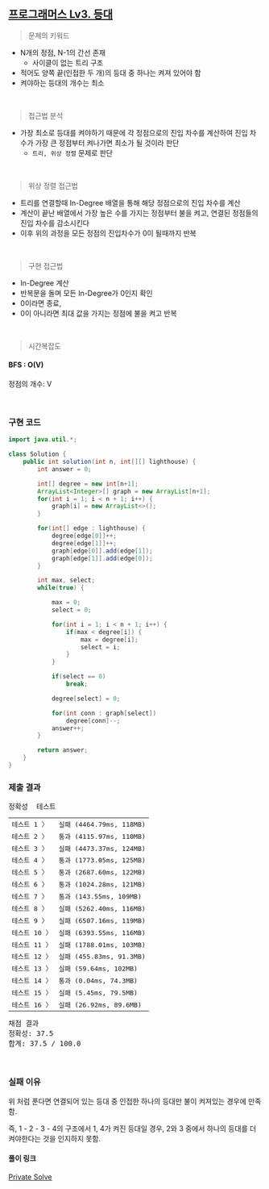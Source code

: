 ## [프로그래머스 Lv3. 등대](https://school.programmers.co.kr/learn/courses/30/lessons/133500)

> 문제의 키워드

-   N개의 정점, N-1의 간선 존재
    -   사이클이 없는 트리 구조
-   적어도 양쪽 끝(인접한 두 개)의 등대 중 하나는 켜져 있어야 함
-   켜야하는 등대의 개수는 최소

<br/>

> 접근법 분석

-   가장 최소로 등대를 켜야하기 때문에 각 정점으로의 진입 차수를 계산하여 진입 차수가 가장 큰 정점부터 켜나가면 최소가 될 것이라 판단
    -   `트리, 위상 정렬` 문제로 판단

<br/>

> 위상 정렬 접근법

-   트리를 연결할때 In-Degree 배열을 통해 해당 정점으로의 진입 차수를 계산
-   계산이 끝난 배열에서 가장 높은 수를 가지는 정점부터 불을 켜고, 연결된 정점들의 진입 차수를 감소시킨다
-   이후 위의 과정을 모든 정점의 진입차수가 0이 될때까지 반복

<br/>

> 구현 접근법

-   In-Degree 계산
-   반복문을 돌며 모든 In-Degree가 0인지 확인
-   0이라면 종료,
-   0이 아니라면 최대 값을 가지는 정점에 불을 켜고 반복

<br/>

> 시간복잡도

#### BFS : O(V)

정점의 개수: V

<br/>

### 구현 코드

```java
import java.util.*;

class Solution {
    public int solution(int n, int[][] lighthouse) {
        int answer = 0;

        int[] degree = new int[n+1];
        ArrayList<Integer>[] graph = new ArrayList[n+1];
        for(int i = 1; i < n + 1; i++) {
            graph[i] = new ArrayList<>();
        }

        for(int[] edge : lighthouse) {
            degree[edge[0]]++;
            degree[edge[1]]++;
            graph[edge[0]].add(edge[1]);
            graph[edge[1]].add(edge[0]);
        }

        int max, select;
        while(true) {

            max = 0;
            select = 0;

            for(int i = 1; i < n + 1; i++) {
                if(max < degree[i]) {
                    max = degree[i];
                    select = i;
                }
            }

            if(select == 0)
                break;

            degree[select] = 0;

            for(int conn : graph[select])
                degree[conn]--;
            answer++;
        }

        return answer;
    }
}
```

### 제출 결과

<pre class="console-content"><div class="console-message">정확성  테스트</div><table class="console-test-group" data-category="correctness"><tbody><tr data-testcase-id="149908"><td valign="top" class="td-label">테스트 1 <span>〉</span></td><td class="result failed">실패 (4464.79ms, 118MB)</td></tr><tr data-testcase-id="149909"><td valign="top" class="td-label">테스트 2 <span>〉</span></td><td class="result passed">통과 (4115.97ms, 110MB)</td></tr><tr data-testcase-id="149910"><td valign="top" class="td-label">테스트 3 <span>〉</span></td><td class="result failed">실패 (4473.37ms, 124MB)</td></tr><tr data-testcase-id="149911"><td valign="top" class="td-label">테스트 4 <span>〉</span></td><td class="result passed">통과 (1773.05ms, 125MB)</td></tr><tr data-testcase-id="149912"><td valign="top" class="td-label">테스트 5 <span>〉</span></td><td class="result passed">통과 (2687.60ms, 122MB)</td></tr><tr data-testcase-id="149913"><td valign="top" class="td-label">테스트 6 <span>〉</span></td><td class="result passed">통과 (1024.28ms, 121MB)</td></tr><tr data-testcase-id="149914"><td valign="top" class="td-label">테스트 7 <span>〉</span></td><td class="result passed">통과 (143.55ms, 109MB)</td></tr><tr data-testcase-id="149915"><td valign="top" class="td-label">테스트 8 <span>〉</span></td><td class="result failed">실패 (5262.40ms, 116MB)</td></tr><tr data-testcase-id="149916"><td valign="top" class="td-label">테스트 9 <span>〉</span></td><td class="result failed">실패 (6507.16ms, 119MB)</td></tr><tr data-testcase-id="149917"><td valign="top" class="td-label">테스트 10 <span>〉</span></td><td class="result failed">실패 (6393.55ms, 116MB)</td></tr><tr data-testcase-id="149918"><td valign="top" class="td-label">테스트 11 <span>〉</span></td><td class="result failed">실패 (1788.01ms, 103MB)</td></tr><tr data-testcase-id="149919"><td valign="top" class="td-label">테스트 12 <span>〉</span></td><td class="result failed">실패 (455.83ms, 91.3MB)</td></tr><tr data-testcase-id="149920"><td valign="top" class="td-label">테스트 13 <span>〉</span></td><td class="result failed">실패 (59.64ms, 102MB)</td></tr><tr data-testcase-id="149921"><td valign="top" class="td-label">테스트 14 <span>〉</span></td><td class="result passed">통과 (0.04ms, 74.3MB)</td></tr><tr data-testcase-id="149922"><td valign="top" class="td-label">테스트 15 <span>〉</span></td><td class="result failed">실패 (5.45ms, 79.5MB)</td></tr><tr data-testcase-id="149923"><td valign="top" class="td-label">테스트 16 <span>〉</span></td><td class="result failed">실패 (26.92ms, 89.6MB)</td></tr></tbody></table><div class="console-heading">채점 결과</div><div class="console-message">정확성: 37.5</div><div class="console-message">합계: 37.5 / 100.0</div></pre>

<br>

### 실패 이유

<p>위 처럼 푼다면 연결되어 있는 등대 중 인접한 하나의 등대만 불이 켜져있는 경우에 만족함.</p>
<p>즉, 1 - 2 - 3 - 4의 구조에서 1, 4가 켜진 등대일 경우, 2와 3 중에서 하나의 등대를 더 켜야한다는 것을 인지하지 못함.  </p>

#### 풀이 링크

[Private Solve](https://github.com/The-Four-Error-Pickers/Algorithm-Study/tree/main/Private%20Solve/프로그래머스/133500.%20%EB%93%B1%EB%8C%80/ChaNyeok1225)
